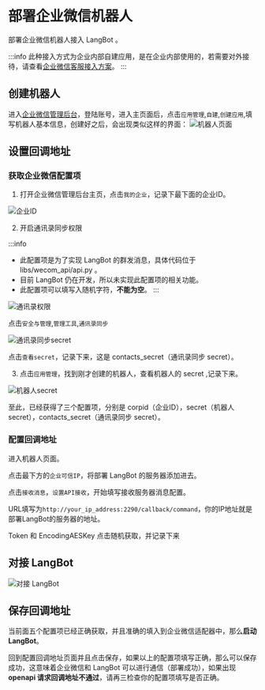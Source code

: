 # 部署企业微信机器人

部署企业微信机器人接入 LangBot 。

:::info
此种接入方式为企业内部自建应用，是在企业内部使用的，若需要对外接待，请查看[企业微信客服接入方案](wecomcs.md)。
:::


## 创建机器人

进入[企业微信管理后台](https://work.weixin.qq.com/)，登陆账号，进入主页面后，点击` 应用管理 `,` 自建 `,` 创建应用 `,填写机器人基本信息，创建好之后，会出现类似这样的界面：
![机器人页面](/assets/image/zh/deploy/bots/wecom/wecom/wecom1.png)

## 设置回调地址

### 获取企业微信配置项

1. 打开企业微信管理后台主页，点击`我的企业`，记录下最下面的企业ID。

![企业ID](/assets/image/zh/deploy/bots/wecom/wecom/wecom2.png)

2. 开启通讯录同步权限

:::info
- 此配置项是为了实现 LangBot 的群发消息，具体代码位于libs/wecom_api/api.py 。
- 目前 LangBot 仍在开发，所以未实现此配置项的相关功能。
- 此配置项可以填写入随机字符，**不能为空**。
:::

![通讯录权限](/assets/image/zh/deploy/bots/wecom/wecom/wecom5.png)

点击`安全与管理`,`管理工具`,`通讯录同步`

![通讯录同步secret](/assets/image/zh/deploy/bots/wecom/wecom/wecom3.jpg)

点击`查看secret`，记录下来，这是 contacts_secret（通讯录同步 secret）。

3. 点击`应用管理`，找到刚才创建的机器人，查看机器人的 secret ,记录下来。

![机器人secret](/assets/image/zh/deploy/bots/wecom/wecom/wecom4.png)

至此，已经获得了三个配置项，分别是 corpid（企业ID），secret（机器人 secret），contacts_secret（通讯录同步 secret）。

### 配置回调地址

进入机器人页面。

点击最下方的`企业可信IP`，将部署 LangBot 的服务器添加进去。

点击` 接收消息 `，` 设置API接收 `，开始填写接收服务器消息配置。

URL填写为` http://your_ip_address:2290/callback/command `，你的IP地址就是部署LangBot的服务器的地址。

Token 和 EncodingAESKey 点击随机获取，并记录下来

## 对接 LangBot

![对接 LangBot](/assets/image/zh/deploy/bots/wecom/wecom/connect_to_langbot.png)

## 保存回调地址
当前面五个配置项已经正确获取，并且准确的填入到企业微信适配器中，那么**启动 LangBot**。

回到配置回调地址页面并且点击保存，如果以上的配置项填写正确，那么可以保存成功，这意味着企业微信和 LangBot 可以进行通信（部署成功），如果出现**openapi 请求回调地址不通过**，请再三检查你的配置项填写是否正确。











